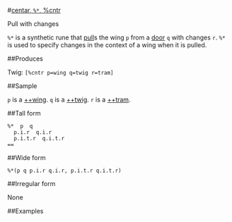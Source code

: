 #[centar, `%*`, %cntr](#cntr)

Pull with changes

`%*` is a synthetic rune that [pull]()s the wing `p` from a [door]() `q` with changes `r`. `%*` is used to specify changes in the context of a wing when it is pulled.

##Produces

Twig: `[%cntr p=wing q=twig r=tram]`

##Sample

`p` is a [++wing]().
`q` is a [++twig]().
`r` is a [++tram]().

##Tall form

    %*  p  q
      p.i.r  q.i.r
      p.i.t.r  q.i.t.r
    ==

##Wide form

    %*(p q p.i.r q.i.r, p.i.t.r q.i.t.r)

##Irregular form

None

##Examples



